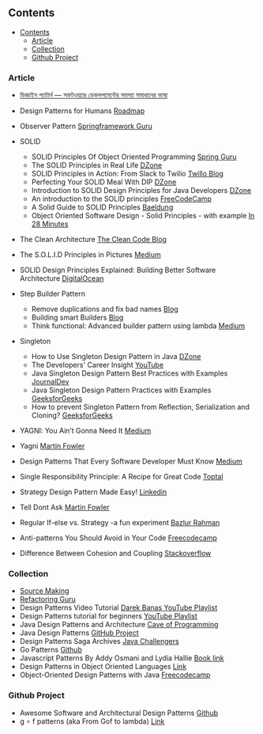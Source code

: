## Contents

- [Contents](#contents)
  - [Article](#article)
  - [Collection](#collection)
  - [Github Project](#github-project)

### Article

* [ডিজাইন প্যাটার্ন — সফটওয়্যার ডেভলপমেন্টের সমস্যা সমাধানের ভাষা](https://medium.com/প্রোগ্রামিং-পাতা/ডিজাইন-প্যাটার্ন-সফটওয়্যার-ডেভলপমেন্টের-সমস্যা-সমাধানের-ভাষা-8daeca237acd)
* Design Patterns for Humans [Roadmap](https://roadmap.sh/guides/design-patterns-for-humans)
* Observer Pattern [Springframework Guru](https://springframework.guru/gang-of-four-design-patterns/observer-pattern/)
* SOLID
  * SOLID Principles Of Object Oriented Programming [Spring Guru](https://springframework.guru/solid-principles-object-oriented-programming/)
  * The SOLID Principles in Real Life [DZone](https://dzone.com/articles/the-solid-principles-in-real-life)
  * SOLID Principles in Action: From Slack to Twilio [Twillo Blog](https://www.twilio.com/blog/2017/11/solid-principles-slack-twilio.html)
  * Perfecting Your SOLID Meal With DIP [DZone](https://dzone.com/articles/perfecting-your-solid-meal-with-dip?fromrel=true)
  * Introduction to SOLID Design Principles for Java Developers [DZone](https://dzone.com/articles/a-gentle-and-easy-to-grasp-introduction-to-solid-p)
  * An introduction to the SOLID principles [FreeCodeCamp](https://www.freecodecamp.org/news/kriptofolio-app-series-part-1/amp/)
  * A Solid Guide to SOLID Principles [Baeldung](https://www.baeldung.com/solid-principles)
  * Object Oriented Software Design - Solid Principles - with example [In 28 Minutes](https://www.springboottutorial.com/software-design-solid-principles)
* The Clean Architecture [The Clean Code Blog](https://blog.cleancoder.com/uncle-bob/2012/08/13/the-clean-architecture.html)
* The S.O.L.I.D Principles in Pictures [Medium](https://medium.com/backticks-tildes/the-s-o-l-i-d-principles-in-pictures-b34ce2f1e898)
* SOLID Design Principles Explained: Building Better Software Architecture [DigitalOcean](https://www.digitalocean.com/community/conceptual-articles/s-o-l-i-d-the-first-five-principles-of-object-oriented-design)

* Step Builder Pattern

  * Remove duplications and fix bad names [Blog](http://rdafbn.blogspot.com/2012/07/step-builder-pattern_28.html)
  * Building smart Builders [Blog](https://www.javacodegeeks.com/2013/05/building-smart-builders.html)
  * Think functional: Advanced builder pattern using lambda [Medium](https://medium.com/beingprofessional/think-functional-advanced-builder-pattern-using-lambda-284714b85ed5)

* Singleton
  * How to Use Singleton Design Pattern in Java [DZone](https://dzone.com/articles/singleton-in-java)
  * The Developers' Career Insight [YouTube](https://youtu.be/qlm5VnOL_Q8)
  * Java Singleton Design Pattern Best Practices with Examples [JournalDev](https://www.journaldev.com/1377/java-singleton-design-pattern-best-practices-examples)
  * Java Singleton Design Pattern Practices with Examples [GeeksforGeeks](https://www.geeksforgeeks.org/java-singleton-design-pattern-practices-examples/)
  * How to prevent Singleton Pattern from Reflection, Serialization and Cloning? [GeeksforGeeks](https://www.geeksforgeeks.org/prevent-singleton-pattern-reflection-serialization-cloning/)
* YAGNI: You Ain’t Gonna Need It [Medium](https://medium.com/better-programming/yagni-you-aint-gonna-need-it-f9a178cd8e1)
* Yagni [Martin Fowler](https://martinfowler.com/bliki/Yagni.html)
* Design Patterns That Every Software Developer Must Know [Medium](https://viveknaskar.medium.com/design-patterns-that-every-software-developer-must-know-ac71f575e68)
* Single Responsibility Principle: A Recipe for Great Code [Toptal](https://www.toptal.com/software/single-responsibility-principle)
* Strategy Design Pattern Made Easy! [Linkedin](https://www.linkedin.com/pulse/strategy-design-pattern-made-easy-mahmudul-hasan-rafi-7owgc/)
* Tell Dont Ask [Martin Fowler](https://martinfowler.com/bliki/TellDontAsk.html)
* Regular If-else vs. Strategy -a fun experiment [Bazlur Rahman](https://www.linkedin.com/pulse/regular-if-else-vs-strategy-a-fun-experiment-a-n-m-bazlur-rahman/)
* Anti-patterns You Should Avoid in Your Code [Freecodecamp](https://www.freecodecamp.org/news/antipatterns-to-avoid-in-code/)
* Difference Between Cohesion and Coupling [Stackoverflow](https://stackoverflow.com/questions/3085285/difference-between-cohesion-and-coupling)

### Collection

* [Source Making](https://sourcemaking.com/design_patterns)
* [Refactoring Guru](https://refactoring.guru/design-patterns)
* Design Patterns Video Tutorial [Darek Banas YouTube Playlist](https://www.youtube.com/playlist?list=PLF206E906175C7E07)
* Design Patterns tutorial for beginners [YouTube Playlist](https://www.youtube.com/playlist?list=PL6n9fhu94yhUbctIoxoVTrklN3LMwTCmd)
* Java Design Patterns and Architecture [Cave of Programming](https://courses.caveofprogramming.com/p/java-design-patterns-and-architecture)
* Java Design Patterns [GitHub Project](https://github.com/iluwatar/java-design-patterns)
* Design Patterns Saga Archives [Java Challengers](https://javachallengers.com/category/design-patterns-saga/)
* Go Patterns [Github](https://github.com/tmrts/go-patterns)
* Javascript Patterns By Addy Osmani and Lydia Hallie [Book link](https://www.patterns.dev/)
* Design Patterns in Object Oriented Languages [Link](https://youtube.com/playlist?list=PLrhzvIcii6GNjpARdnO4ueTUAVR9eMBpc&si=mUjNRv2VotqDVsTL)
* Object-Oriented Design Patterns with Java [Freecodecamp](https://www.freecodecamp.org/news/object-oriented-design-patterns-with-java/)

### Github Project

* Awesome Software and Architectural Design Patterns [Github](https://github.com/DovAmir/awesome-design-patterns)
* g ∘ f patterns (aka From Gof to lambda) [Link](https://github.com/mariofusco/from-gof-to-lambda)